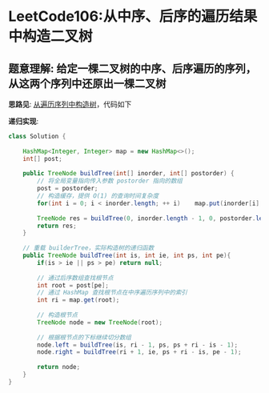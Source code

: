 # LeetCode106:从中序、后序的遍历结果中构造二叉树

## 题意理解: 给定一棵二叉树的中序、后序遍历的序列，从这两个序列中还原出一棵二叉树

**思路见**: [从遍历序列中构造树](../%E4%BA%8C%E5%8F%89%E6%A0%91%E6%B7%B1%E5%BA%A6%E4%BC%98%E5%85%88%E9%81%8D%E5%8E%86%E5%92%8C%E6%A0%91%E7%9A%84%E6%9E%84%E9%80%A0.md)，代码如下

**递归实现**:

```java
class Solution {
    
    HashMap<Integer, Integer> map = new HashMap<>();
    int[] post;
    
    public TreeNode buildTree(int[] inorder, int[] postorder) {
        // 将全局变量指向传入参数 postorder 指向的数组
        post = postorder;
        // 构造缓存，提供 O(1) 的查询时间复杂度
        for(int i = 0; i < inorder.length; ++ i)    map.put(inorder[i], i);
        
        TreeNode res = buildTree(0, inorder.length - 1, 0, postorder.length - 1);
        return res;
    }
    
    // 重载 builderTree，实际构造树的递归函数
    public TreeNode buildTree(int is, int ie, int ps, int pe){
        if(is > ie || ps > pe) return null;        
        
        // 通过后序数组查找根节点
        int root = post[pe];
        // 通过 HashMap 查找根节点在中序遍历序列中的索引
        int ri = map.get(root);
        
        // 构造根节点
        TreeNode node = new TreeNode(root);
        
        // 根据根节点的下标继续切分数组
        node.left = buildTree(is, ri - 1, ps, ps + ri - is - 1);
        node.right = buildTree(ri + 1, ie, ps + ri - is, pe - 1);
        
        return node;
    }
}
```
